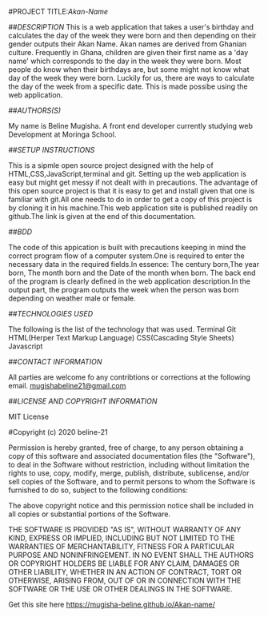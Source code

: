 #PROJECT TITLE:*Akan-Name*

##*DESCRIPTION*
This is a web application that takes a user's birthday and calculates the day of the week they were born and then depending on their gender outputs their Akan Name. Akan names are derived from Ghanian culture. Frequently in Ghana, children are given their first name as a 'day name' which corresponds to the day in the week they were born. Most people do know when their birthdays are, but some might not know what day of the week they were born. Luckily for us, there are ways to calculate the day of the week from a specific date. This is made possibe using the web application.

##*AUTHORS(S)* 

My name is Beline Mugisha. A front end developer currently studying web Development at Moringa School.

##*SETUP INSTRUCTIONS*

This is a sipmle open source project designed with the help of HTML,CSS,JavaScript,terminal and git. Setting up the web application is easy but might get messy if not dealt with in precautions. The advantage of this open source project is that it is easy to get and install given that one is familiar with git.All one needs to do in order to get a copy of this project is by cloning it in his machine.This web application site is published readily on github.The link is given at the end of this documentation.

##*BDD*

The code of this appication is built with precautions keeping in mind the correct program flow of a computer system.One is required to enter the necessary data in the required fields.In essence: The century born,The year born, The month born and the Date of the month when born. The back end of the program is clearly defined in the web application description.In the output part, the program outputs the week when the person was born depending on weather male or female.

##*TECHNOLOGIES USED*

The following is the list of the technology that was used. Terminal Git HTML(Herper Text Markup Language) CSS(Cascading Style Sheets) Javascript

##*CONTACT INFORMATION*

All parties are welcome fo any contribtions or corrections at the following email. mugishabeline21@gmail.com

##*LICENSE AND COPYRIGHT INFORMATION*

MIT License

#Copyright (c) 2020 beline-21

Permission is hereby granted, free of charge, to any person obtaining a copy of this software and associated documentation files (the "Software"), to deal in the Software without restriction, including without limitation the rights to use, copy, modify, merge, publish, distribute, sublicense, and/or sell copies of the Software, and to permit persons to whom the Software is furnished to do so, subject to the following conditions:

The above copyright notice and this permission notice shall be included in all copies or substantial portions of the Software.

THE SOFTWARE IS PROVIDED "AS IS", WITHOUT WARRANTY OF ANY KIND, EXPRESS OR IMPLIED, INCLUDING BUT NOT LIMITED TO THE WARRANTIES OF MERCHANTABILITY, FITNESS FOR A PARTICULAR PURPOSE AND NONINFRINGEMENT. IN NO EVENT SHALL THE AUTHORS OR COPYRIGHT HOLDERS BE LIABLE FOR ANY CLAIM, DAMAGES OR OTHER LIABILITY, WHETHER IN AN ACTION OF CONTRACT, TORT OR OTHERWISE, ARISING FROM, OUT OF OR IN CONNECTION WITH THE SOFTWARE OR THE USE OR OTHER DEALINGS IN THE SOFTWARE.

Get this site here  https://mugisha-beline.github.io/Akan-name/